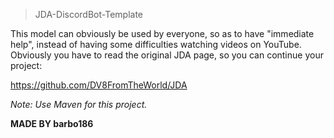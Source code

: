 >JDA-DiscordBot-Template

This model can obviously be used by everyone, so as to have "immediate help", instead of having some difficulties watching videos on YouTube.
Obviously you have to read the original JDA page, so you can continue your project:

https://github.com/DV8FromTheWorld/JDA

*Note: Use Maven for this project.*

**MADE BY barbo186**
